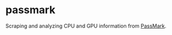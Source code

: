 # passmark

Scraping and analyzing CPU and GPU information from [PassMark](https://www.passmark.com/).
